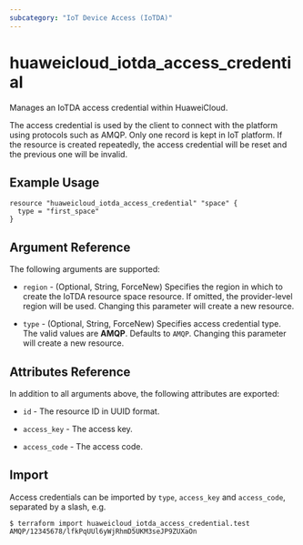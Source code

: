 ```yaml
---
subcategory: "IoT Device Access (IoTDA)"
---
```


# huaweicloud_iotda_access_credential

Manages an IoTDA access credential within HuaweiCloud.

The access credential is used by the client to connect with the platform using protocols such as AMQP.
Only one record is kept in IoT platform. If the resource is created repeatedly, the access credential will be reset
and the previous one will be invalid.

## Example Usage

```hcl
resource "huaweicloud_iotda_access_credential" "space" {
  type = "first_space"
}
```

## Argument Reference

The following arguments are supported:

* `region` - (Optional, String, ForceNew) Specifies the region in which to create the IoTDA resource space resource.
If omitted, the provider-level region will be used. Changing this parameter will create a new resource.

* `type` - (Optional, String, ForceNew) Specifies access credential type. The valid values are **AMQP**.
Defaults to `AMQP`. Changing this parameter will create a new resource.

## Attributes Reference

In addition to all arguments above, the following attributes are exported:

* `id` - The resource ID in UUID format.

* `access_key` - The access key.

* `access_code` - The access code.

## Import

Access credentials can be imported by `type`, `access_key` and `access_code`, separated by a slash, e.g.

```
$ terraform import huaweicloud_iotda_access_credential.test AMQP/12345678/lfkPqUUl6yWjRhmD5UKM3seJP9ZUXaOn
```
